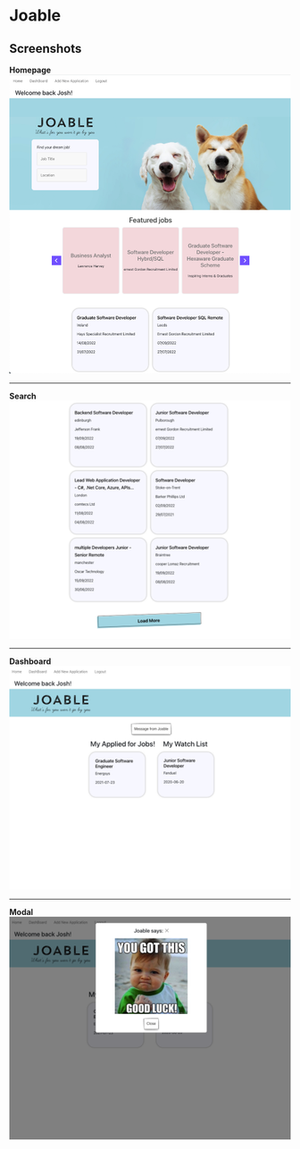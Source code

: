 # Joable

## Screenshots

**Homepage**
![Joable Homepage](./imgs/joable_home.png)

---

**Search**
![Joable Search](./imgs/joable_search.png)

---

**Dashboard**
![Joable Dashboard](./imgs/joable_dashboard.png)

---

**Modal**
![Joable Modal](./imgs/joable_modal.png)

